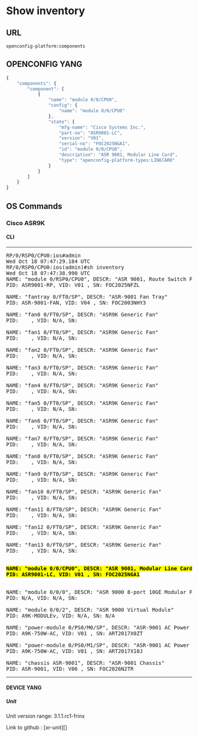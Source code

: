 # Show inventory

## URL

```
openconfig-platform:components
```

## OPENCONFIG YANG

```javascript
{
    "components": {
        "component": [
            {
                "name": "module 0/0/CPU0",
                "config": {
                    "name": "module 0/0/CPU0"
                },
                "state": {
                    "mfg-name": "Cisco Systems Inc.",
                    "part-no": "ASR9001-LC",
                    "version": "V01",
                    "serial-no": "FOC2025NGA1",
                    "id": "module 0/0/CPU0",
                    "description": "ASR 9001, Modular Line Card",
                    "type": "openconfig-platform-types:LINECARD"
                }
            }
        ]
    }
}
```

## OS Commands

### Cisco ASR9K

#### CLI
---
<pre>
RP/0/RSP0/CPU0:ios#admin
Wed Oct 18 07:47:29.184 UTC
RP/0/RSP0/CPU0:ios(admin)#sh inventory
Wed Oct 18 07:47:38.990 UTC
NAME: "module 0/RSP0/CPU0", DESCR: "ASR 9001, Route Switch Processor with 8GB memory"
PID: ASR9001-RP, VID: V01 , SN: FOC2025NFZL

NAME: "fantray 0/FT0/SP", DESCR: "ASR-9001 Fan Tray"
PID: ASR-9001-FAN, VID: V04 , SN: FOC2003NHY3

NAME: "fan0 0/FT0/SP", DESCR: "ASR9K Generic Fan"
PID:    , VID: N/A, SN: 

NAME: "fan1 0/FT0/SP", DESCR: "ASR9K Generic Fan"
PID:    , VID: N/A, SN: 

NAME: "fan2 0/FT0/SP", DESCR: "ASR9K Generic Fan"
PID:    , VID: N/A, SN: 

NAME: "fan3 0/FT0/SP", DESCR: "ASR9K Generic Fan"
PID:    , VID: N/A, SN: 

NAME: "fan4 0/FT0/SP", DESCR: "ASR9K Generic Fan"
PID:    , VID: N/A, SN: 

NAME: "fan5 0/FT0/SP", DESCR: "ASR9K Generic Fan"
PID:    , VID: N/A, SN: 

NAME: "fan6 0/FT0/SP", DESCR: "ASR9K Generic Fan"
PID:    , VID: N/A, SN: 

NAME: "fan7 0/FT0/SP", DESCR: "ASR9K Generic Fan"
PID:    , VID: N/A, SN: 

NAME: "fan8 0/FT0/SP", DESCR: "ASR9K Generic Fan"
PID:    , VID: N/A, SN: 

NAME: "fan9 0/FT0/SP", DESCR: "ASR9K Generic Fan"
PID:    , VID: N/A, SN: 

NAME: "fan10 0/FT0/SP", DESCR: "ASR9K Generic Fan"
PID:    , VID: N/A, SN: 

NAME: "fan11 0/FT0/SP", DESCR: "ASR9K Generic Fan"
PID:    , VID: N/A, SN: 

NAME: "fan12 0/FT0/SP", DESCR: "ASR9K Generic Fan"
PID:    , VID: N/A, SN: 

NAME: "fan13 0/FT0/SP", DESCR: "ASR9K Generic Fan"
PID:    , VID: N/A, SN: 

<b><mark>
NAME: "module 0/0/CPU0", DESCR: "ASR 9001, Modular Line Card"
PID: ASR9001-LC, VID: V01 , SN: FOC2025NGA1
</b></mark>

NAME: "module 0/0/0", DESCR: "ASR 9000 8-port 10GE Modular Port Adapter"
PID: N/A, VID: N/A, SN: 

NAME: "module 0/0/2", DESCR: "ASR 9000 Virtual Module"
PID: A9K-MODULEv, VID: N/A, SN: N/A

NAME: "power-module 0/PS0/M0/SP", DESCR: "ASR-9001 AC Power Supply"
PID: A9K-750W-AC, VID: V01 , SN: ART2017X0ZT

NAME: "power-module 0/PS0/M1/SP", DESCR: "ASR-9001 AC Power Supply"
PID: A9K-750W-AC, VID: V01 , SN: ART2017X10J

NAME: "chassis ASR-9001", DESCR: "ASR-9001 Chassis"
PID: ASR-9001, VID: V06 , SN: FOC2026N2TR
</pre>
---

#### DEVICE YANG

##### Unit

Unit version range: 3.1.1.rc1-frinx

Link to github : [xr-unit][]

